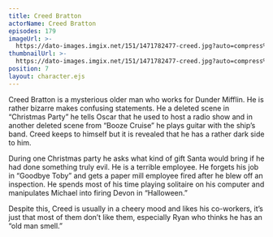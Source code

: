 ```yaml
---
title: Creed Bratton
actorName: Creed Bratton
episodes: 179
imageUrl: >-
  https://dato-images.imgix.net/151/1471782477-creed.jpg?auto=compress%2Cformat&ch=DPR%2CWidth&fm=jpg&w=500
thumbnailUrl: >-
  https://dato-images.imgix.net/151/1471782477-creed.jpg?auto=compress%2Cformat&ch=DPR%2CWidth&crop=faces&fit=crop&h=200&w=200
position: 7
layout: character.ejs
---
```


Creed Bratton is a mysterious older man who works for Dunder Mifflin. He is rather bizarre makes confusing statements. He a deleted scene in “Christmas Party” he tells Oscar that he used to host a radio show and in another deleted scene from “Booze Cruise” he plays guitar with the ship’s band. Creed keeps to himself but it is revealed that he has a rather dark side to him.

During one Christmas party he asks what kind of gift Santa would bring if he had done something truly evil. He is a terrible employee. He forgets his job in “Goodbye Toby” and gets a paper mill employee fired after he blew off an inspection. He spends most of his time playing solitaire on his computer and manipulates Michael into firing Devon in “Halloween.”

Despite this, Creed is usually in a cheery mood and likes his co-workers, it’s just that most of them don’t like them, especially Ryan who thinks he has an “old man smell.”